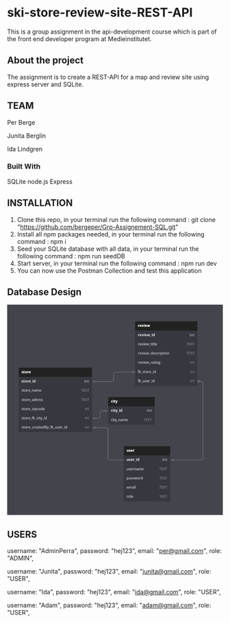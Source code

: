 # ski-store-review-site-REST-API

This is a group assignment in the api-development course which is part of the front end developer program at Medieinstitutet.

## About the project

The assignment is to create a REST-API for a map and review site using express server and SQLite.

## TEAM

Per Berge

Junita Berglin

Ida Lindgren

### Built With

SQLite
node.js
Express

## INSTALLATION

1. Clone this repo, in your terminal run the following command : git clone "https://github.com/bergeper/Grp-Assignement-SQL.git"
2. Install all npm packages needed, in your terminal run the following command : npm i
3. Seed your SQLite database with all data, in your terminal run the following command : npm run seedDB
4. Start server, in your terminal run the following command : npm run dev
5. You can now use the Postman Collection and test this application

## Database Design

![database](./dbDesign/dbDesign.png)

## USERS

username: "AdminPerra",
password: "hej123",
email: "per@gmail.com",
role: "ADMIN",

username: "Junita",
password: "hej123",
email: "junita@gmail.com",
role: "USER",

username: "Ida",
password: "hej123",
email: "ida@gmail.com",
role: "USER",

username: "Adam",
password: "hej123",
email: "adam@gmail.com",
role: "USER",

